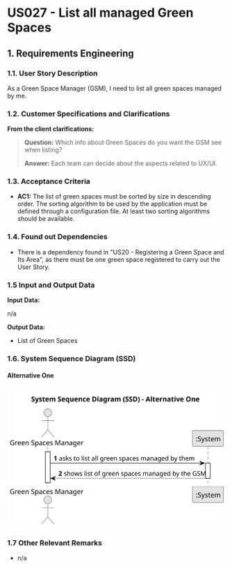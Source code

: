 # US027 - List all managed Green Spaces


## 1. Requirements Engineering

### 1.1. User Story Description

As a Green Space Manager (GSM), I need to list all green spaces managed by me.

### 1.2. Customer Specifications and Clarifications 

**From the client clarifications:**

> **Question:** Which info about Green Spaces do you want the GSM see when listing?
>
> **Answer:** Each team can decide about the aspects related to UX/UI.

### 1.3. Acceptance Criteria

* **AC1:** The list of green spaces must be sorted by size in descending order. The sorting algorithm to be used by the application must be defined through a configuration file. At least two sorting algorithms should be available.

### 1.4. Found out Dependencies

* There is a dependency found in "US20 - Registering a Green Space and Its Area", as there must be one green space registered to carry out the User Story.

### 1.5 Input and Output Data

**Input Data:**

n/a

**Output Data:**

* List of Green Spaces

### 1.6. System Sequence Diagram (SSD)

#### Alternative One

![System Sequence Diagram - Alternative One](svg/us027-system-sequence-diagram-alternative-one.svg)

### 1.7 Other Relevant Remarks

* n/a